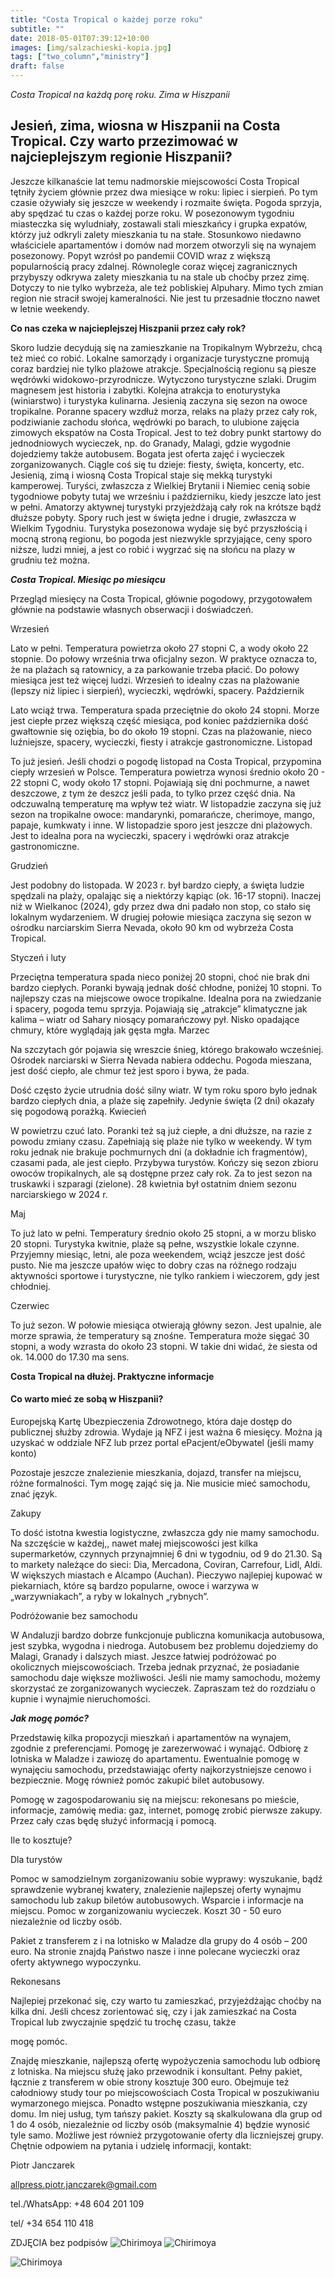 ```yaml
---
title: "Costa Tropical o każdej porze roku"
subtitle: ""
date: 2018-05-01T07:39:12+10:00
images: [img/salzachieski-kopia.jpg]
tags: ["two_column","ministry"]
draft: false
---
```

*Costa Tropical na każdą porę roku. Zima w Hiszpanii*

## Jesień, zima, wiosna w Hiszpanii na Costa Tropical. Czy warto przezimować w najcieplejszym regionie Hiszpanii?

Jeszcze kilkanaście lat temu nadmorskie miejscowości Costa Tropical tętniły życiem głównie przez dwa
miesiące w roku: lipiec i sierpień. Po tym czasie ożywiały się jeszcze w weekendy i rozmaite święta.
Pogoda sprzyja, aby spędzać tu czas o każdej porze roku. W posezonowym tygodniu miasteczka się
wyludniały, zostawali stali mieszkańcy i grupka expatów, którzy już odkryli zalety mieszkania tu na stałe.
Stosunkowo niedawno właściciele apartamentów i domów nad morzem otworzyli się na wynajem
posezonowy. Popyt wzrósł po pandemii COVID wraz z większą popularnością pracy zdalnej. Równolegle
coraz więcej zagranicznych przybyszy odkrywa zalety mieszkania tu na stale ub choćby przez zimę.
Dotyczy to nie tylko wybrzeża, ale też pobliskiej Alpuhary. Mimo tych zmian region nie stracił swojej
kameralności. Nie jest tu przesadnie tłoczno nawet w letnie weekendy.

**Co nas czeka w najcieplejszej Hiszpanii przez cały rok?**

Skoro ludzie decydują się na zamieszkanie na Tropikalnym Wybrzeżu, chcą też mieć co robić. Lokalne
samorządy i organizacje turystyczne promują coraz bardziej nie tylko plażowe atrakcje. Specjalnością
regionu są piesze wędrówki widokowo-przyrodnicze. Wytyczono turystyczne szlaki. Drugim magnesem
jest historia i zabytki. Kolejna atrakcja to enoturystyka (winiarstwo) i turystyka kulinarna. Jesienią
zaczyna się sezon na owoce tropikalne. Poranne spacery wzdłuż morza, relaks na plaży przez cały rok,
podziwianie zachodu słońca, wędrówki po barach, to ulubione zajęcia zimowych ekspatów na Costa
Tropical. Jest to też dobry punkt startowy do jednodniowych wycieczek, np. do Granady, Malagi, gdzie
wygodnie dojedziemy także autobusem. Bogata jest oferta zajęć i wycieczek zorganizowanych. Ciągle
coś się tu dzieje: fiesty, święta, koncerty, etc.
Jesienią, zimą i wiosną Costa Tropical staje się mekką turystyki kamperowej. Turyści, zwłaszcza z
Wielkiej Brytanii i Niemiec cenią sobie tygodniowe pobyty tutaj we wrześniu i październiku, kiedy
jeszcze lato jest w pełni. Amatorzy aktywnej turystyki przyjeżdżają cały rok na krótsze bądź dłuższe
pobyty. Spory ruch jest w święta jedne i drugie, zwłaszcza w Wielkim Tygodniu. Turystyka posezonowa
wydaje się być przyszłością i mocną stroną regionu, bo pogoda jest niezwykle sprzyjające, ceny sporo
niższe, ludzi mniej, a jest co robić i wygrzać się na słońcu na plazy w grudniu też można.

***Costa Tropical. Miesiąc po miesiącu***

Przegląd miesięcy na Costa Tropical, głównie pogodowy, przygotowałem głównie na podstawie własnych
obserwacji i doświadczeń.

Wrzesień

Lato w pełni. Temperatura powietrza około 27 stopni C, a wody około 22 stopnie. Do połowy września
trwa oficjalny sezon. W praktyce oznacza to, że na plażach są ratownicy, a za parkowanie trzeba płacić.
Do połowy miesiąca jest też więcej ludzi.
Wrzesień to idealny czas na plażowanie (lepszy niż lipiec i sierpień), wycieczki, wędrówki, spacery.
Październik

Lato wciąż trwa. Temperatura spada przeciętnie do około 24 stopni. Morze jest ciepłe przez większą część
miesiąca, pod koniec października dość gwałtownie się oziębia, bo do około 19 stopni.
Czas na plażowanie, nieco luźniejsze, spacery, wycieczki, fiesty i atrakcje gastronomiczne.
Listopad

To już jesień. Jeśli chodzi o pogodę listopad na Costa Tropical, przypomina ciepły wrzesień w Polsce.
Temperatura powietrza wynosi średnio około 20 - 22 stopni C, wody około 17 stopni. Pojawiają się dni
pochmurne, a nawet deszczowe, z tym że deszcz jeśli pada, to tylko przez część dnia. Na odczuwalną
temperaturę ma wpływ też wiatr.
W listopadzie zaczyna się już sezon na tropikalne owoce: mandarynki, pomarańcze, cherimoye, mango,
papaje, kumkwaty i inne.
W listopadzie sporo jest jeszcze dni plażowych. Jest to idealna pora na wycieczki, spacery i wędrówki
oraz atrakcje gastronomiczne.

Grudzień

Jest podobny do listopada. W 2023 r. był bardzo ciepły, a święta ludzie spędzali na plaży, opalając się a
niektórzy kąpiąc (ok. 16-17 stopni). Inaczej niż w Wielkanoc (2024), gdy przez dwa dni padało non stop,
co stało się lokalnym wydarzeniem.
W drugiej połowie miesiąca zaczyna się sezon w ośrodku narciarskim Sierra Nevada, około 90 km od
wybrzeża Costa Tropical.

Styczeń i luty

Przeciętna temperatura spada nieco poniżej 20 stopni, choć nie brak dni bardzo ciepłych. Poranki bywają
jednak dość chłodne, poniżej 10 stopni. To najlepszy czas na miejscowe owoce tropikalne. Idealna pora na
zwiedzanie i spacery, pogoda temu sprzyja.
Pojawiają się „atrakcje” klimatyczne jak kalima – wiatr od Sahary niosący pomarańczowy pył. Nisko
opadające chmury, które wyglądają jak gęsta mgła.
Marzec

Na szczytach gór pojawia się wreszcie śnieg, którego brakowało wcześniej. Ośrodek narciarski w Sierra
Nevada nabiera oddechu. Pogoda mieszana, jest dość ciepło, ale chmur też jest sporo i bywa, że pada.

Dość często życie utrudnia dość silny wiatr. W tym roku sporo było jednak bardzo ciepłych dnia, a plaże
się zapełniły. Jedynie święta (2 dni) okazały się pogodową porażką.
Kwiecień

W powietrzu czuć lato. Poranki też są już ciepłe, a dni dłuższe, na razie z powodu zmiany czasu.
Zapełniają się plaże nie tylko w weekendy. W tym roku jednak nie brakuje pochmurnych dni (a dokładnie
ich fragmentów), czasami pada, ale jest ciepło. Przybywa turystów. Kończy się sezon zbioru owoców
tropikalnych, ale są dostępne przez cały rok. Za to jest sezon na truskawki i szparagi (zielone). 28
kwietnia był ostatnim dniem sezonu narciarskiego w 2024 r.

Maj

To już lato w pełni. Temperatury średnio około 25 stopni, a w morzu blisko 20 stopni. Turystyka kwitnie,
plaże są pełne, wszystkie lokale czynne. Przyjemny miesiąc, letni, ale poza weekendem, wciąż jeszcze
jest dość pusto. Nie ma jeszcze upałów więc to dobry czas na różnego rodzaju aktywności sportowe i
turystyczne, nie tylko rankiem i wieczorem, gdy jest chłodniej.

Czerwiec

To już sezon. W połowie miesiąca otwierają główny sezon. Jest upalnie, ale morze sprawia, że
temperatury są znośne. Temperatura może sięgać 30 stopni, a wody wzrasta do około 23 stopni. W takie
dni widać, że siesta od ok. 14.000 do 17.30 ma sens.

**Costa Tropical na dłużej. Praktyczne informacje**

#### Co warto mieć ze sobą w Hiszpanii?

Europejską Kartę Ubezpieczenia Zdrowotnego, która daje dostęp do publicznej służby zdrowia. Wydaje ją
NFZ i jest ważna 6 miesięcy. Można ją uzyskać w oddziale NFZ lub przez portal ePacjent/eObywatel
(jeśli mamy konto)

Pozostaje jeszcze znalezienie mieszkania, dojazd, transfer na miejscu, różne formalności. Tym mogę zająć
się ja. Nie musicie mieć samochodu, znać język.

Zakupy

To dość istotna kwestia logistyczne, zwłaszcza gdy nie mamy samochodu. Na szczęście w każdej,, nawet
małej miejscowości jest kilka supermarketów, czynnych przynajmniej 6 dni w tygodniu, od 9 do 21.30. Są
to markety należące do sieci: Dia, Mercadona, Coviran, Carrefour, Lidl, Aldi. W większych miastach e
Alcampo (Auchan). Pieczywo najlepiej kupować w piekarniach, które są bardzo popularne, owoce i
warzywa w „warzywniakach”, a ryby w lokalnych „rybnych”.

Podróżowanie bez samochodu

W Andaluzji bardzo dobrze funkcjonuje publiczna komunikacja autobusowa, jest szybka, wygodna i
niedroga. Autobusem bez problemu dojedziemy do Malagi, Granady i dalszych miast. Jeszce łatwiej
podróżować po okolicznych miejscowościach. Trzeba jednak przyznać, że posiadanie samochodu daje
większe możliwości. Jeśli nie mamy samochodu, możemy skorzystać ze zorganizowanych wycieczek.
Zapraszam też do rozdziału o kupnie i wynajmie nieruchomości.

***Jak mogę pomóc?***

Przedstawię kilka propozycji mieszkań i apartamentów na wynajem, zgodnie z preferencjami. Pomogę je
zarezerwować i wynająć.
Odbiorę z lotniska w Maladze i zawiozę do apartamentu. Ewentualnie pomogę w wynajęciu samochodu,
przedstawiając oferty najkorzystniejsze cenowo i bezpiecznie. Mogę również pomóc zakupić bilet
autobusowy.

Pomogę w zagospodarowaniu się na miejscu: rekonesans po mieście, informacje, zamówię media: gaz,
internet, pomogę zrobić pierwsze zakupy. Przez cały czas będę służyć informacją i pomocą.

Ile to kosztuje?

Dla turystów

Pomoc w samodzielnym zorganizowaniu sobie wyprawy: wyszukanie, bądź sprawdzenie wybranej
kwatery, znalezienie najlepszej oferty wynajmu samochodu lub zakup biletów autobusowych. Wsparcie i
informacje na miejscu. Pomoc w zorganizowaniu wycieczek. Koszt 30 - 50 euro niezależnie od liczby
osób.

Pakiet z transferem z i na lotnisko w Maladze dla grupy do 4 osób – 200 euro.
Na stronie znajdą Państwo nasze i inne polecane wycieczki oraz oferty aktywnego wypoczynku.

Rekonesans

Najlepiej przekonać się, czy warto tu zamieszkać, przyjeżdżając choćby na kilka dni. Jeśli chcesz
zorientować się, czy i jak zamieszkać na Costa Tropical lub zwyczajnie spędzić tu trochę czasu, także

mogę pomóc.

Znajdę mieszkanie, najlepszą ofertę wypożyczenia samochodu lub odbiorę z lotniska. Na miejscu służę
jako przewodnik i konsultant.
Pełny pakiet, łącznie z transferem w obie strony kosztuje 300 euro. Obejmuje też całodniowy study tour
po miejscowościach Costa Tropical w poszukiwaniu wymarzonego miejsca. Ponadto wstępne
poszukiwania mieszkania, czy domu. Im niej usług, tym tańszy pakiet.
Koszty są skalkulowana dla grup od 1 do 4 osób, niezależnie od liczby osób (maksymalnie 4) będzie
wynosić tyle samo. Możliwe jest również przygotowanie oferty dla liczniejszej grupy.
Chętnie odpowiem na pytania i udzielę informacji, kontakt:

Piotr Janczarek

allpress.piotr.janczarek@gmail.com

tel./WhatsApp: +48 604 201 109

tel/ +34 654 110 418

ZDJĘCIA bez podpisów
![Chirimoya](/img/salobrondo.jpeg)
![Chirimoya](/img/szlaknadm-kopia.jpg)

![Chirimoya](/img/chirimoya-kopia.jpg)